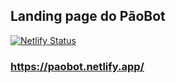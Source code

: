 
## Landing page do PãoBot

[![Netlify Status](https://api.netlify.com/api/v1/badges/9439a37d-6218-4b66-a96a-208af296a26f/deploy-status)](https://app.netlify.com/sites/paobot/deploys)
### https://paobot.netlify.app/



